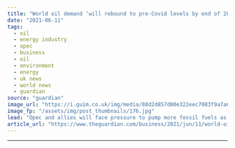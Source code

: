 ```yaml
---
title: "World oil demand ‘will rebound to pre-Covid levels by end of 2022’"
date: "2021-06-11"
tags: 
  - oil
  - energy industry
  - opec
  - business
  - oil
  - environment
  - energy
  - uk news
  - world news
  - guardian
source: "guardian"
image_url: "https://i.guim.co.uk/img/media/88d2d857d00e322eec7083f9a7a680a681fcc1ee/0_243_7263_4360/master/7263.jpg?width=460&quality=85&auto=format&fit=max&s=e6f20873aaac7cd76bf32a405bad9610"
image_fp: "/assets/img/post_thumbnails/176.jpg"
lead: "Opec and allies will face pressure to pump more fossil fuels as economies recover, says IEAThe world’s demand for oil will rebound to pre-pandemic levels by the end of 2022, as recovering economies require oil-producing countries to pump more fossil ..."
article_url: "https://www.theguardian.com/business/2021/jun/11/world-oil-demand-covid-opec-iea"
---
```


---
